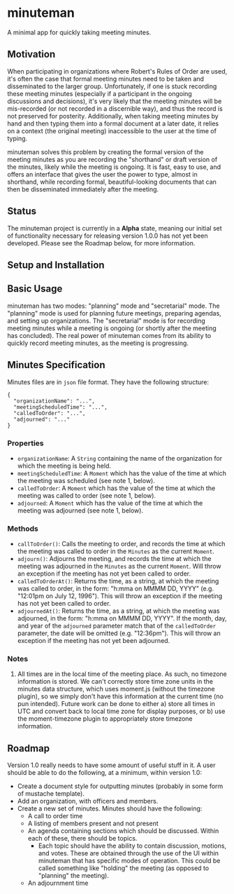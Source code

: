 # minuteman
A minimal app for quickly taking meeting minutes.

## Motivation
When participating in organizations where Robert's Rules of Order are used, it's often the case that formal meeting minutes need to be taken and disseminated to the larger group. Unfortunately, if one is stuck recording these meeting minutes (especially if a participant in the ongoing discussions and decisions), it's very likely that the meeting minutes will be mis-recorded (or not recorded in a discernible way), and thus the record is not preserved for posterity. Additionally, when taking meeting minutes by hand and then typing them into a formal document at a later date, it relies on a context (the original meeting) inaccessible to the user at the time of typing.

minuteman solves this problem by creating the formal version of the meeting minutes as you are recording the "shorthand" or draft version of the minutes, likely while the meeting is ongoing. It is fast, easy to use, and offers an interface that gives the user the power to type, almost in shorthand, while recording formal, beautiful-looking documents that can then be disseminated immediately after the meeting.  

## Status
The minuteman project is currently in a **Alpha** state, meaning our initial set of functionality necessary for releasing version 1.0.0 has not yet been developed. Please see the Roadmap below, for more information.

## Setup and Installation

## Basic Usage
minuteman has two modes: "planning" mode and "secretarial" mode. The "planning" mode is used for planning future meetings, preparing agendas, and setting up organizations. The "secretarial" mode is for recording meeting minutes while a meeting is ongoing (or shortly after the meeting has concluded). The real power of minuteman comes from its ability to quickly record meeting minutes, as the meeting is progressing.

## Minutes Specification
Minutes files are in `json` file format. They have the following structure:
```
{
  "organizationName": "...",
  "meetingScheduledTime": "...",
  "calledToOrder": "...",
  "adjourned": "..."
}
```

### Properties
  * `organizationName`: A `String` containing the name of the organization for which the meeting is being held.
  * `meetingScheduledTime`: A `Moment` which has the value of the time at which the meeting was scheduled (see note 1, below).
  * `calledToOrder`: A `Moment` which has the value of the time at which the meeting was called to order (see note 1, below).
  * `adjourned`: A `Moment` which has the value of the time at which the meeting was adjourned (see note 1, below).

### Methods
  * `callToOrder()`: Calls the meeting to order, and records the time at which the meeting was called to order in the `Minutes` as the current `Moment`.
  * `adjourn()`: Adjourns the meeting, and records the time at which the meeting was adjourned in the `Minutes` as the current `Moment`. Will throw an exception if the meeting has not yet been called to order.
  * `calledToOrderAt()`: Returns the time, as a string, at which the meeting was called to order, in the form: "h:mma on MMMM DD, YYYY" (e.g. "12:01pm on July 12, 1996"). This will throw an exception if the meeting has not yet been called to order.
  * `adjournedAt()`: Returns the time, as a string, at which the meeting was adjourned, in the form: "h:mma on MMMM DD, YYYY". If the month, day, and year of the `adjourned` parameter match that of the `calledToOrder` parameter, the date will be omitted (e.g. "12:36pm"). This will throw an exception if the meeting has not yet been adjourned.

### Notes
  1. All times are in the local time of the meeting place. As such, no timezone information is stored. We can't correctly store time zone units in the minutes data structure, which uses moment.js (without the timezone plugin), so we simply don't have this information at the current time (no pun intended). Future work can be done to either a) store all times in UTC and convert back to local time zone for display purposes, or b) use the moment-timezone plugin to appropriately store timezone information.

## Roadmap
Version 1.0 really needs to have some amount of useful stuff in it. A user should be able to do the following, at a minimum, within version 1.0:

  * Create a document style for outputting minutes (probably in some form of mustache template).
  * Add an organization, with officers and members.
  * Create a new set of minutes. Minutes should have the following:
    - A call to order time
    - A listing of members present and not present
    - An agenda containing sections which should be discussed. Within each of these, there should be topics.
      - Each topic should have the ability to contain discussion, motions, and votes. These are obtained through the use of the UI within minuteman that has specific modes of operation. This could be called something like "holding" the meeting (as opposed to "planning" the meeting).
    - An adjournment time
